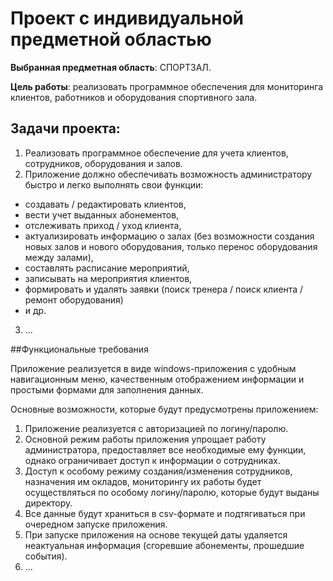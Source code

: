 # Проект с индивидуальной предметной областью

**Выбранная предметная область**: СПОРТЗАЛ.

**Цель работы**: реализовать программное обеспечения для мониторинга клиентов, работников и оборудования спортивного зала.

## Задачи проекта:
1.	Реализовать программное обеспечение для учета клиентов, сотрудников, оборудования и залов.
2.	Приложение должно обеспечивать возможность администратору быстро и легко выполнять свои функции:
*	создавать / редактировать клиентов,
*	вести учет выданных абонементов,
*	отслеживать приход / уход клиента,
*	актуализировать информацию о залах (без возможности создания новых залов и нового оборудования, только перенос оборудования между залами),
*	составлять расписание мероприятий,
*	записывать на мероприятия клиентов,
*	формировать и удалять заявки (поиск тренера / поиск клиента / ремонт оборудования)
*	и др.
3.	…

##Функциональные требования

Приложение реализуется в виде windows-приложения с удобным навигационным меню, качественным отображением информации и простыми формами для заполнения данных.

Основные возможности, которые будут предусмотрены приложением:

1.	Приложение реализуется с авторизацией по логину/паролю.
2.	Основной режим работы приложения упрощает работу администратора, предоставляет все необходимые ему функции, однако ограничивает доступ к информации о сотрудниках.
3.	Доступ к особому режиму создания/изменения сотрудников, назначения им окладов, мониторингу их работы будет осуществляться по особому логину/паролю, которые будут выданы директору.
4.	Все данные будут храниться в csv-формате и подтягиваться при очередном запуске приложения. 
5.	При запуске приложения на основе текущей даты удаляется неактуальная информация (сгоревшие абонементы, прошедшие события).
6.	…